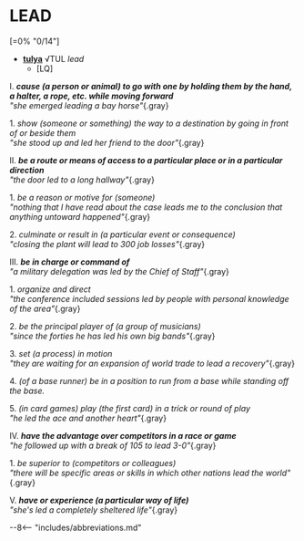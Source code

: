 # LEAD

[=0% "0/14"]

+ [**tulya**](https://eldamo.org/content/words/word-1986488979.html) √TUL *lead*
	+ [LQ]

I. ***cause (a person or animal) to go with one by holding them by the hand, a halter, a rope, etc. while moving forward***<br>
*"she emerged leading a bay horse"*{.gray}

1\. *show (someone or something) the way to a destination by going in front of or beside them*<br>
*"she stood up and led her friend to the door"*{.gray}

II. ***be a route or means of access to a particular place or in a particular direction***<br>
*"the door led to a long hallway"*{.gray}

1\. *be a reason or motive for (someone)*<br>
*"nothing that I have read about the case leads me to the conclusion that anything untoward happened"*{.gray}

2\. *culminate or result in (a particular event or consequence)*<br>
*"closing the plant will lead to 300 job losses"*{.gray}

III. ***be in charge or command of***<br>
*"a military delegation was led by the Chief of Staff"*{.gray}

1\. *organize and direct*<br>
*"the conference included sessions led by people with personal knowledge of the area"*{.gray}

2\. *be the principal player of (a group of musicians)*<br>
*"since the forties he has led his own big bands"*{.gray}

3\. *set (a process) in motion*<br>
*"they are waiting for an expansion of world trade to lead a recovery"*{.gray}

4\. *(of a base runner) be in a position to run from a base while standing off the base.*

5\. *(in card games) play (the first card) in a trick or round of play*<br>
*"he led the ace and another heart"*{.gray}

IV. ***have the advantage over competitors in a race or game***<br>
*"he followed up with a break of 105 to lead 3-0"*{.gray}

1\. *be superior to (competitors or colleagues)*<br>
*"there will be specific areas or skills in which other nations lead the world"*{.gray}

V. ***have or experience (a particular way of life)***<br>
*"she's led a completely sheltered life"*{.gray}

--8<-- "includes/abbreviations.md"